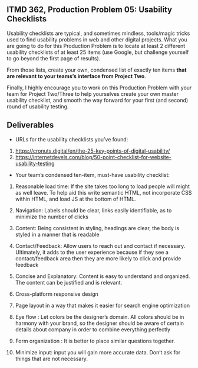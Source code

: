## ITMD 362, Production Problem 05: Usability Checklists

Usability checklists are typical, and sometimes mindless, tools/magic tricks used to find usability
problems in web and other digital projects. What you are going to do for this Production Problem is
to locate at least 2 different usability checklists of at least 25 items (use Google, but challenge
yourself to go beyond the first page of results).

From those lists, create your own, condensed list of exactly ten items **that are relevant to your
teams’s interface from Project Two**.

Finally, I highly encourage you to work on this Production Problem with your team for Project
Two/Three to help yourselves create your own master usability checklist, and smooth the way forward
for your first (and second) round of usability testing.

## Deliverables

* URLs for the usability checklists you’ve found:

1. https://cronuts.digital/en/the-25-key-points-of-digital-usability/
2. https://internetdevels.com/blog/50-point-checklist-for-website-usability-testing

* Your team’s condensed ten-item, must-have usability checklist:

1. Reasonable load time: If the site takes too long to load people will might as well leave. To help aid this write semantic HTML, not incorporate CSS within HTML, and load JS at the bottom of HTML. 

2. Navigation: Labels should be clear, links easily identifiable, as to minimize the number of clicks 

3. Content: Being consistent in styling, headings are clear, the body is styled in a manner that is readable

4. Contact/Feedback: Allow users to reach out and contact if necessary. Ultimately, it adds to the user experience because if they see a contact/feedback area then they are more likely to click and provide feedback

5. Concise and Explanatory: Content is easy to understand and organized. The content can be justified and is relevant. 

6. Cross-platform responsive design

7. Page layout in a way that makes it easier for search engine optimization

8. Eye flow :  Let colors be the designer’s domain. All colors should be in harmony with your brand, so the designer should be aware of certain details about company in order to combine everything perfectly

9. Form organization : It is better to place similar questions together.

10. Minimize input: input you will gain more accurate data. Don’t ask for things that are not necessary.


